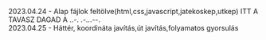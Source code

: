 2023.04.24 - Alap fájlok feltölve(html,css,javascript,jatekoskep,utkep)
ITT A TAVASZ DAGAD A ..-. .-...--.                                                                         
2023.04.25 - Háttér, koordináta javítás,út javítás,folyamatos gyorsulás

